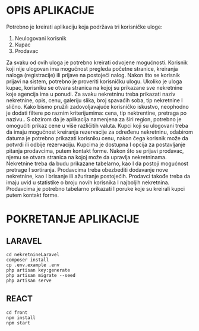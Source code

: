 # OPIS APLIKACIJE
Potrebno je kreirati aplikaciju koja podržava tri korisničke uloge:
  1.	Neulogovani korisnik
  2.	Kupac
  3.	Prodavac
   
Za svaku od ovih uloga je potrebno kreirati odvojene mogućnosti. Korisnik koji nije ulogovan ima mogućnost pregleda početne stranice, kreiranja naloga (registracije) ili prijave na postojeći nalog. 
Nakon što se korisnik prijavi na sistem, potrebno je proveriti korisničku ulogu. Ukoliko je uloga kupac, korisniku se otvara stranica na kojoj su prikazane sve nekretnine koje agencija ima u ponudi. Za svaku nekretninu treba prikazati naziv nekretnine, opis, cenu, galeriju slika, broj spavaćih soba, tip nekretnine I slično. Kako bismo pružili zadovoljavajuće korisničko iskustvo, neophodno je dodati filtere po raznim kriterijumima: cena, tip nektrentine, pretraga po nazivu.. S obzirom da je aplikacija namenjena za širi region, potrebno je omogućiti prikaz cene u više različitih valuta. Kupci koji su ulogovani treba da imaju mogućnost kreiranja rezervacije za određenu nekretninu, odabirom datuma je potrebno prikazati korisniku cenu, nakon čega korisnik može da potvrdi ili odbije rezervaciju. Kupcima je dostupna I opcija za postavljanje pitanja prodavcima, putem kontakt forme. 
Nakon što se prijavi prodavac, njemu se otvara stranica na kojoj može da upravlja nekretninama. Nekretnine treba da budu prikazane tabelarno, kao I da postoji mogućnost pretrage I sortiranja. Prodavcima treba obezbediti dodavanje nove nekretnine, kao I brisanje ili ažuriranje postojećih. Prodavci takođe treba da imaju uvid u statistike o broju novih korisnika I najboljih nekretnina. Prodavcima je potrebno tabelarno prikazati I poruke koje su kreirali kupci putem kontakt forme. 

# POKRETANJE APLIKACIJE

## LARAVEL

    cd nekretnineLaravel
    composer install
    cp .env.example .env
    php artisan key:generate
    php artisan migrate --seed
    php artisan serve

    
## REACT
    cd front
    npm install
    npm start




